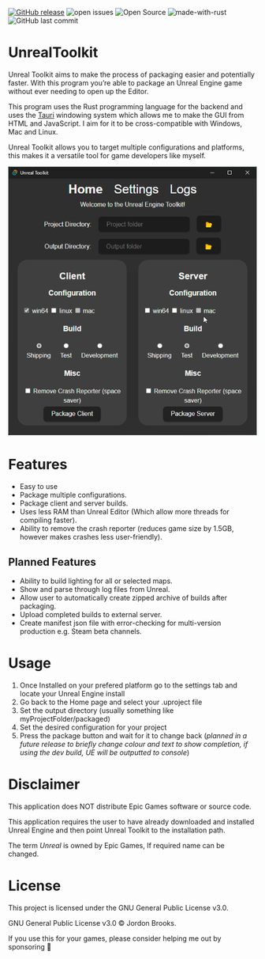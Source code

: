 [![GitHub release](https://img.shields.io/github/release/Jordonbc/UnrealToolkit)](https://github.com/Jordonbc/UnrealToolkit/releases/) ![open issues](https://img.shields.io/github/issues-raw/Jordonbc/UnrealToolkit) ![Open Source](https://badges.frapsoft.com/os/v1/open-source.svg?v=104) ![made-with-rust](https://img.shields.io/badge/Made%20With-Rust-Green) ![GitHub last commit](https://img.shields.io/github/last-commit/jordonbc/UnrealToolkit/dev)
# UnrealToolkit
Unreal Toolkit aims to make the process of packaging easier and potentially faster. With this program you’re able to package an Unreal Engine game without ever needing to open up the Editor.

This program uses the Rust programming language for the backend and uses the [Tauri](https://tauri.app) windowing system which allows me to make the GUI from HTML and JavaScript. I aim for it to be cross-compatible with Windows, Mac and Linux.

Unreal Toolkit allows you to target multiple configurations and platforms, this makes it a versatile tool for game developers like myself.

<p align="center"><img src=resources/Unreal_Toolkit_window.png/></p>

# Features
- Easy to use
- Package multiple configurations.
- Package client and server builds.
- Uses less RAM than Unreal Editor (Which allow more threads for compiling faster).
- Ability to remove the crash reporter (reduces game size by 1.5GB, however makes crashes less user-friendly).

## Planned Features
- Ability to build lighting for all or selected maps.
- Show and parse through log files from Unreal.
- Allow user to automatically create zipped archive of builds after packaging.
- Upload completed builds to external server.
- Create manifest json file with error-checking for multi-version production e.g. Steam beta channels.

# Usage
1. Once Installed on your prefered platform go to the settings tab and locate your Unreal Engine install
2. Go back to the Home page and select your .uproject file
3. Set the output directory (usually something like myProjectFolder/packaged)
4. Set the desired configuration for your project
5. Press the package button and wait for it to change back (*planned in a future release to briefly change colour and text to show completion, if using the dev build, UE will be outputted to console*)

# Disclaimer
This application does NOT distribute Epic Games software or source code.

This application requires the user to have already downloaded and installed Unreal Engine and then point Unreal Toolkit to the installation path.

The term *Unreal* is owned by Epic Games, If required name can be changed.

# License
This project is licensed under the GNU General Public License v3.0.

GNU General Public License v3.0 © Jordon Brooks.

If you use this for your games, please consider helping me out by sponsoring 🙏
